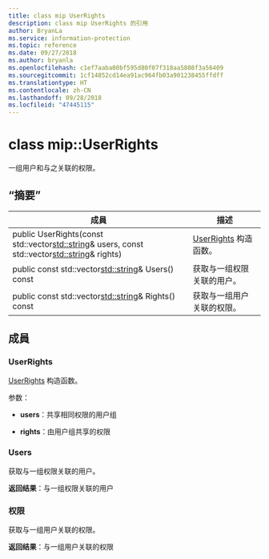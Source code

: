 ```yaml
---
title: class mip UserRights
description: class mip UserRights 的引用
author: BryanLa
ms.service: information-protection
ms.topic: reference
ms.date: 09/27/2018
ms.author: bryanla
ms.openlocfilehash: c1ef7aaba00bf595d80f07f318aa5808f3a56409
ms.sourcegitcommit: 1cf14852cd14ea91ac964fb03a901238455ffdff
ms.translationtype: HT
ms.contentlocale: zh-CN
ms.lasthandoff: 09/28/2018
ms.locfileid: "47445115"
---
```

# <a name="class-mipuserrights"></a>class mip::UserRights 
一组用户和与之关联的权限。
  
## <a name="summary"></a>“摘要”
 成員                        | 描述                                
--------------------------------|---------------------------------------------
public UserRights(const std::vector<std::string>& users, const std::vector<std::string>& rights)  |  [UserRights](class_mip_userrights.md) 构造函数。
public const std::vector<std::string>& Users() const  |  获取与一组权限关联的用户。
public const std::vector<std::string>& Rights() const  |  获取与一组用户关联的权限。
  
## <a name="members"></a>成員
  
### <a name="userrights"></a>UserRights
[UserRights](class_mip_userrights.md) 构造函数。

参数：  
* **users**：共享相同权限的用户组 


* **rights**：由用户组共享的权限


  
### <a name="users"></a>Users
获取与一组权限关联的用户。

  
**返回结果**：与一组权限关联的用户
  
### <a name="rights"></a>权限
获取与一组用户关联的权限。

  
**返回结果**：与一组用户关联的权限